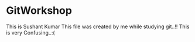 # GitWorkshop
This is Sushant Kumar 
This file was created by me while studying git..!!
This is very Confusing..:(
